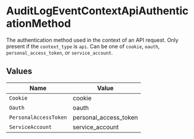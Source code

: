 # AuditLogEventContextApiAuthenticationMethod

The authentication method used in the context of an API request.
Only present if the `context_type` is `api`. Can be one of `cookie`, `oauth`, `personal_access_token`, or `service_account`.


## Values

| Name                  | Value                 |
| --------------------- | --------------------- |
| `Cookie`              | cookie                |
| `Oauth`               | oauth                 |
| `PersonalAccessToken` | personal_access_token |
| `ServiceAccount`      | service_account       |